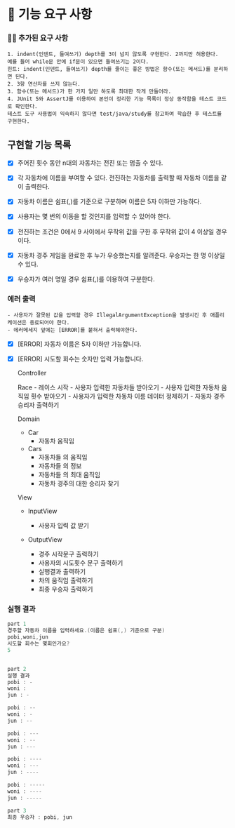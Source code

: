 # 🚀 기능 요구 사항

### 🤦‍♂ ️추가된 요구 사항

    1. indent(인덴트, 들여쓰기) depth를 3이 넘지 않도록 구현한다. 2까지만 허용한다.
    예를 들어 while문 안에 if문이 있으면 들여쓰기는 2이다.
    힌트: indent(인덴트, 들여쓰기) depth를 줄이는 좋은 방법은 함수(또는 메서드)를 분리하면 된다.
    2. 3항 연산자를 쓰지 않는다.
    3. 함수(또는 메서드)가 한 가지 일만 하도록 최대한 작게 만들어라.
    4. JUnit 5와 AssertJ를 이용하여 본인이 정리한 기능 목록이 정상 동작함을 테스트 코드로 확인한다.
    테스트 도구 사용법이 익숙하지 않다면 test/java/study를 참고하여 학습한 후 테스트를 구현한다.


## 구현할 기능 목록

- [x] 주어진 횟수 동안 n대의 자동차는 전진 또는 멈출 수 있다.
- [x] 각 자동차에 이름을 부여할 수 있다. 전진하는 자동차를 출력할 때 자동차 이름을 같이 출력한다.
- [x] 자동차 이름은 쉼표(,)를 기준으로 구분하며 이름은 5자 이하만 가능하다.
- [x] 사용자는 몇 번의 이동을 할 것인지를 입력할 수 있어야 한다.
- [x] 전진하는 조건은 0에서 9 사이에서 무작위 값을 구한 후 무작위 값이 4 이상일 경우이다.
- [x] 자동차 경주 게임을 완료한 후 누가 우승했는지를 알려준다. 우승자는 한 명 이상일 수 있다.
- [x] 우승자가 여러 명일 경우 쉼표(,)를 이용하여 구분한다.




### 에러 출력
    - 사용자가 잘못된 값을 입력할 경우 IllegalArgumentException을 발생시킨 후 애플리케이션은 종료되어야 한다.
    - 에러메세지 앞에는 [ERROR]를 붙혀서 출력해야한다.

- [x] [ERROR] 자동차 이름은 5자 이하만 가능합니다.
- [x] [ERROR] 시도할 회수는 숫자만 입력 가능합니다.


    Controller

    Race
        - 레이스 시작
        - 사용자 입력한 자동차들 받아오기
        - 사용자 입력한 자동차 움직임 횟수 받아오기
        - 사용자가 입력한 차동차 이름 데이터 정제하기
        - 자동차 경주 승리자 출력하기 

    Domain

    - Car 
        - 자동차 움직임
    - Cars 
        - 자동차들 의 움직임
        - 자동차들 의 정보
        - 자동차들 의 최대 움직임
        - 자동차 경주의 대한 승리자 찾기
    
    View
    - InputView
        - 사용자 입력 값 받기
    
    - OutputView
        - 경주 시작문구 출력하기
        - 사용자의 시도횟수 문구 출력하기
        - 실행결과 출력하기
        - 차의 움직임 출력하기
        - 최종 우승자 출력하기
    


### 실행 결과
```java
part 1
경주할 자동차 이름을 입력하세요.(이름은 쉼표(,) 기준으로 구분)
pobi,woni,jun
시도할 회수는 몇회인가요?
5


part 2
실행 결과
pobi : -
woni :
jun : -

pobi : --
woni : -
jun : --

pobi : ---
woni : --
jun : ---

pobi : ----
woni : ---
jun : ----

pobi : -----
woni : ----
jun : -----

part 3
최종 우승자 : pobi, jun

```




